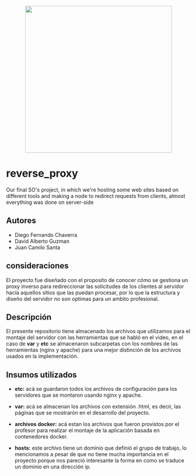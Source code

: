 <p align='center'>
  <img width='400' heigth='450' src='https://user-images.githubusercontent.com/62605744/171186764-43f7aae0-81a9-4b6e-b4ce-af963564eafb.png'>
</p>

# reverse_proxy
Our final SO's project, in which we're hosting some web sites based on different tools and making a node to redirect requests from clients, almost everything was done on server-side

## Autores
- Diego Fernando Chaverra
- David Alberto Guzman
- Juan Camilo Santa

## consideraciones
El proyecto fue diseñado con el proposito de conocer cómo se gestiona un proxy inverso para redireccionar las solicitudes de los clientes al servidor hacía aquellos sitios que las puedan procesar, por lo que la estructura y diseño del servidor no son optimas para un ambito profesional.

## Descripción
El presente repositorio tiene almacenado los archivos que utilizamos para el montaje del servidor con las herramientas que se habló en el video, en el caso de **var** y **etc** se almacenaron subcarpetas con los nombres de las herramientas (nginx y apache) para una mejor distinción de los archivos usados en la implementación.

## Insumos utilizados
- **etc:** acá se guardaron todos los archivos de configuración para los servidores que se montaron usando nginx y apache.

- **var:** acá se almacenan los archivos con extensión .html, es decir, las páginas que se mostrarón en el desarrollo del proyecto.

- **archivos docker:** acá estan los archivos que fueron provistos por el profesor para realizar el montaje de la aplicación basada en contenedores docker.

- **hosts:** este archivo tiene un dominio que definió el grupo de trabajo, lo mencionamos a pesar de que no tiene mucha importancia en el proyecto porque nos pareció
interesante la forma en como se traduce un dominio en una dirección ip.
